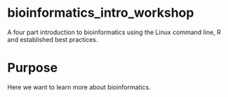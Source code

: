 # bioinformatics_intro_workshop
A four part introduction to bioinformatics using the Linux command line, R and established best practices.

# Purpose

Here we want to learn more about bioinformatics.
